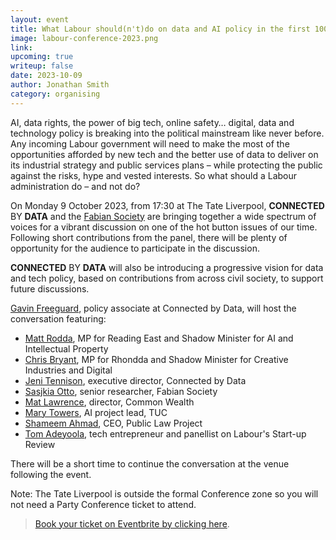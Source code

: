 ```yaml
---
layout: event
title: What Labour should(n't)do on data and AI policy in the first 100 days 
image: labour-conference-2023.png
link: 
upcoming: true
writeup: false
date: 2023-10-09
author: Jonathan Smith
category: organising
---
```

AI, data rights, the power of big tech, online safety… digital, data and technology policy is breaking into the political mainstream like never before. Any incoming Labour government will need to make the most of the opportunities afforded by new tech and the better use of data to deliver on its industrial strategy and public services plans – while protecting the public against the risks, hype and vested interests. So what should a Labour administration do – and not do?

<!--more-->

On Monday 9 October 2023, from 17:30 at The Tate Liverpool, **CONNECTED** BY **DATA** and the [Fabian Society](https://fabians.org.uk/) are bringing together a wide spectrum of voices for a vibrant discussion on one of the hot button issues of our time. Following short contributions from the panel, there will be plenty of opportunity for the audience to participate in the discussion.

**CONNECTED** BY **DATA** will also be introducing a progressive vision for data and tech policy, based on contributions from across civil society, to support future discussions.

[Gavin Freeguard](https://connectedbydata.org/people/gavin-freeguard), policy associate at Connected by Data, will host the conversation featuring:

* [Matt Rodda](https://members.parliament.uk/member/4654/contact), MP for Reading East and Shadow Minister for AI and Intellectual Property
* [Chris Bryant](https://members.parliament.uk/member/1446/contact), MP for Rhondda and Shadow Minister for Creative Industries and Digital
* [Jeni Tennison](https://connectedbydata.org/people/jeni-tennison), executive director, Connected by Data
* [Sasjkia Otto](https://www.linkedin.com/in/sasjkia/), senior researcher, Fabian Society
* [Mat Lawrence](https://www.linkedin.com/in/mathew-lawrence-0391b134/), director, Common Wealth
* [Mary Towers](https://www.linkedin.com/in/marytowerstuc/), AI project lead, TUC
* [Shameem Ahmad](https://publiclawproject.org.uk/latest/shameem-ahmad-to-join-plp-as-new-ceo-in-2023/), CEO, Public Law Project
* [Tom Adeyoola](https://www.linkedin.com/in/tomadeyoola/), tech entrepreneur and panellist on Labour's Start-up Review

There will be a short time to continue the conversation at the venue following the event.

Note: The Tate Liverpool is outside the formal Conference zone so you will not need a Party Conference ticket to attend.

> [Book your ticket on Eventbrite by clicking here](https://www.eventbrite.com/e/what-labour-shouldntdo-on-data-and-ai-policy-in-the-first-100-days-tickets-705164113847?aff=oddtdtcreator).